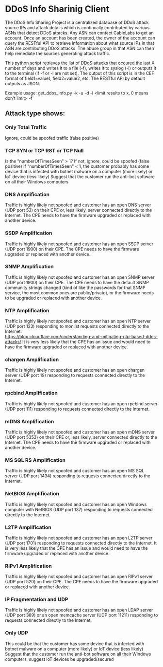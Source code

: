 # DDoS Info Sharinig Client
The DDoS Info Sharing Project is a centralized database of DDoS attack source IPs and attack details which is continually contributed by various ASNs that detect DDoS attacks.  Any ASN can contact CableLabs to get an account.  Once an account has been created, the owner of the account can query the RESTful API to retrieve information about what source IPs in that ASN are contributing DDoS attacks.  The abuse group in that ASN can then help remediate the sources generating attack traffic.

This python script retrieves the list of DDoS attacks that occured the last X number of days and writes it to a file (-f), writes it to syslog (-l) or outputs it to the terminal (if -f or -l are not set).
The output of this script is in the CEF format of field1=value1, field2=value2, etc.  The RESTful API by default outputs as JSON.

Example usage:
get_ddos_info.py -k <key> -u <username> -d <number of days to query> -l <limit results to x, 0 means don't limit> -f <output filename>

## Attack type shows:
### Only Total Traffic
Ignore, could be spoofed traffic (false positive)
### TCP SYN or TCP RST or TCP Null
Is the "numberOfTimesSeen" > 1?
If not, ignore, could be spoofed (false positive)
If "numberOfTimesSeen" < 1, the customer probably has some device that is infected with botnet malware on a computer (more likely) or IoT device (less likely)
Suggest that the customer run the anti-bot software on all their Windows computers
### DNS Amplification
Traffic is highly likely not spoofed and customer has an open DNS server (UDP port 53) on their CPE or, less likely, server connected directly to the Internet.  The CPE needs to have the firmware upgraded or replaced with another device. 
### SSDP Amplification
Traffic is highly likely not spoofed and customer has an open SSDP server (UDP port 1900) on their CPE.  The CPE needs to have the firmware upgraded or replaced with another device.
### SNMP Amplification
Traffic is highly likely not spoofed and customer has an open SNMP server (UDP port 1900) on their CPE.  The CPE needs to have the default SNMP community strings changed (kind of like the passwords for that SNMP service, the most common ones are public/private), or the firmware needs to be upgraded or replaced with another device.
### NTP Amplification
Traffic is highly likely not spoofed and customer has an open NTP server (UDP port 123) responding to monlist requests connected directly to the Internet.  
https://blog.cloudflare.com/understanding-and-mitigating-ntp-based-ddos-attacks/
It is very less likely that the CPE has an issue and would need to have the firmware upgraded or replaced with another device.
### chargen Amplification
Traffic is highly likely not spoofed and customer has an open chargen server (UDP port 19) responding to requests connected directly to the Internet.  
### rpcbind Amplification
Traffic is highly likely not spoofed and customer has an open rpcbind server (UDP port 111) responding to requests connected directly to the Internet.  
### mDNS Amplification
Traffic is highly likely not spoofed and customer has an open mDNS server (UDP port 5353) on their CPE or, less likely, server connected directly to the Internet.  The CPE needs to have the firmware upgraded or replaced with another device. 
### MS SQL RS Amplification
Traffic is highly likely not spoofed and customer has an open MS SQL server (UDP port 1434) responding to requests connected directly to the Internet.
### NetBIOS Amplification
Traffic is highly likely not spoofed and customer has an open Windows computer with NetBIOS (UDP port 137) responding to requests connected directly to the Internet.
### L2TP Amplification
Traffic is highly likely not spoofed and customer has an open L2TP server (UDP port 1701) responding to requests connected directly to the Internet.
It is very less likely that the CPE has an issue and would need to have the firmware upgraded or replaced with another device.
### RIPv1 Amplification
Traffic is highly likely not spoofed and customer has an open RIPv1 server (UDP port 520) on their CPE.  The CPE needs to have the firmware upgraded or replaced with another device. 
### IP Fragmentation and UDP
Traffic is highly likely not spoofed and customer has an open LDAP server (UDP port 389) or an open memcache server (UDP port 11211) responding to requests connected directly to the Internet.
### Only UDP
This could be that the customer has some device that is infected with botnet malware on a computer (more likely) or IoT device (less likely)
Suggest that the customer run the anti-bot software on all their Windows computers, suggest IoT devices be upgraded/secured
